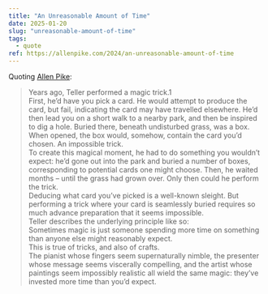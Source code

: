 ```yaml
---
title: "An Unreasonable Amount of Time"
date: 2025-01-20
slug: "unreasonable-amount-of-time"
tags:
  - quote
ref: https://allenpike.com/2024/an-unreasonable-amount-of-time
---
```


Quoting [Allen Pike](https://allenpike.com/2024/an-unreasonable-amount-of-time):

> Years ago, Teller performed a magic trick.1<br>First, he’d have you pick a card. He would attempt to produce the card, but fail, indicating the card may have travelled elsewhere. He’d then lead you on a short walk to a nearby park, and then be inspired to dig a hole. Buried there, beneath undisturbed grass, was a box. When opened, the box would, somehow, contain the card you’d chosen. An impossible trick.<br>To create this magical moment, he had to do something you wouldn’t expect: he’d gone out into the park and buried a number of boxes, corresponding to potential cards one might choose. Then, he waited months – until the grass had grown over. Only then could he perform the trick.<br>Deducing what card you’ve picked is a well-known sleight. But performing a trick where your card is seamlessly buried requires so much advance preparation that it seems impossible.<br>Teller describes the underlying principle like so:<br> Sometimes magic is just someone spending more time on something than anyone else might reasonably expect. <br>This is true of tricks, and also of crafts.<br>The pianist whose fingers seem supernaturally nimble, the presenter whose message seems viscerally compelling, and the artist whose paintings seem impossibly realistic all wield the same magic: they’ve invested more time than you’d expect.